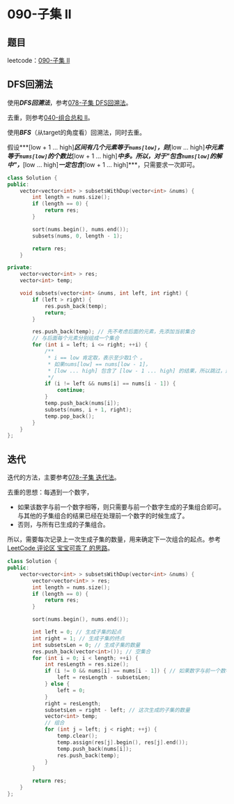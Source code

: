 # 090-子集 II

## 题目

leetcode：[090-子集 II](https://leetcode-cn.com/problems/subsets-ii/)


## DFS回溯法

使用***DFS回溯法***，参考[078-子集 DFS回溯法](../078-子集/subsets_bfs.cpp)。

去重，则参考[040-组合总和 II](../040-组合总和%20II/)。

使用***BFS***（从target的角度看）回溯法，同时去重。

假设***[low + 1 … high]***区间有几个元素等于`nums[low]`，则***[low … high]***中元素等于`nums[low]`的个数比***[low + 1 … high]***中多。所以，对于"包含`nums[low]`的解中"，***[low … high]***一定包含***[low + 1 … high]***，只需要求一次即可。

```c++
class Solution {
public:
    vector<vector<int> > subsetsWithDup(vector<int> &nums) {
        int length = nums.size();
        if (length == 0) {
            return res;
        }

        sort(nums.begin(), nums.end());
        subsets(nums, 0, length - 1);

        return res;
    }

private:
    vector<vector<int> > res;
    vector<int> temp;

    void subsets(vector<int> &nums, int left, int right) {
        if (left > right) {
            res.push_back(temp);
            return;
        }

        res.push_back(temp); // 先不考虑后面的元素，先添加当前集合
        // 与后面每个元素分别组成一个集合
        for (int i = left; i <= right; ++i) {
            /**
             * i == low 肯定取，表示至少取1个 。
             * 如果nums[low] == nums[low - 1]，
             * [low ... high] 包含了 [low - 1 ... high] 的结果，所以跳过，达到去重的效果
             */
            if (i != left && nums[i] == nums[i - 1]) {
                continue;
            }
            temp.push_back(nums[i]);
            subsets(nums, i + 1, right);
            temp.pop_back();
        }
    }
};
```

## 迭代

迭代的方法，主要参考[078-子集 迭代法](../078-子集/subsets.cpp)。

去重的思想：每遇到一个数字，

- 如果该数字与前一个数字相等，则只需要与前一个数字生成的子集组合即可。与其他的子集组合的结果已经在处理前一个数字的时候生成了。
- 否则，与所有已生成的子集组合。

所以，需要每次记录上一次生成子集的数量，用来确定下一次组合的起点。参考[LeetCode 评论区 宝宝可乖了 的思路](https://leetcode-cn.com/problems/subsets-ii/comments/39147)。

```c++
class Solution {
public:
    vector<vector<int> > subsetsWithDup(vector<int> &nums) {
        vector<vector<int> > res;
        int length = nums.size();
        if (length == 0) {
            return res;
        }

        sort(nums.begin(), nums.end());

        int left = 0; // 生成子集的起点
        int right = 1; // 生成子集的终点
        int subsetsLen = 0; // 生成子集的数量
        res.push_back(vector<int>()); // 空集合
        for (int i = 0; i < length; ++i) {
            int resLength = res.size();
            if (i != 0 && nums[i] == nums[i - 1]) { // 如果数字与前一个数字相等，则至于上次生成的子集组合
                left = resLength - subsetsLen;
            } else {
                left = 0;
            }
            right = resLength;
            subsetsLen = right - left; // 这次生成的子集的数量
            vector<int> temp;
            // 组合
            for (int j = left; j < right; ++j) {
                temp.clear();
                temp.assign(res[j].begin(), res[j].end());
                temp.push_back(nums[i]);
                res.push_back(temp);
            }
        }

        return res;
    }
};
```

